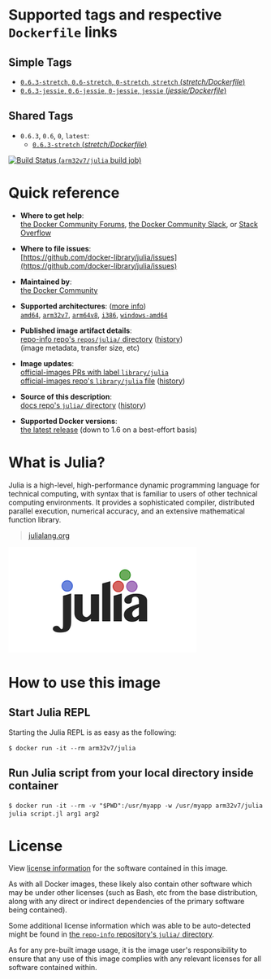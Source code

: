 <!--

********************************************************************************

WARNING:

    DO NOT EDIT "julia/README.md"

    IT IS AUTO-GENERATED

    (from the other files in "julia/" combined with a set of templates)

********************************************************************************

-->

# Supported tags and respective `Dockerfile` links

## Simple Tags

-	[`0.6.3-stretch`, `0.6-stretch`, `0-stretch`, `stretch` (*stretch/Dockerfile*)](https://github.com/docker-library/julia/blob/3854279e1ffb49d9e34080d476ffdb7c00035455/stretch/Dockerfile)
-	[`0.6.3-jessie`, `0.6-jessie`, `0-jessie`, `jessie` (*jessie/Dockerfile*)](https://github.com/docker-library/julia/blob/3854279e1ffb49d9e34080d476ffdb7c00035455/jessie/Dockerfile)

## Shared Tags

-	`0.6.3`, `0.6`, `0`, `latest`:
	-	[`0.6.3-stretch` (*stretch/Dockerfile*)](https://github.com/docker-library/julia/blob/3854279e1ffb49d9e34080d476ffdb7c00035455/stretch/Dockerfile)

[![Build Status](https://doi-janky.infosiftr.net/job/multiarch/job/arm32v7/job/julia/badge/icon) (`arm32v7/julia` build job)](https://doi-janky.infosiftr.net/job/multiarch/job/arm32v7/job/julia/)

# Quick reference

-	**Where to get help**:  
	[the Docker Community Forums](https://forums.docker.com/), [the Docker Community Slack](https://blog.docker.com/2016/11/introducing-docker-community-directory-docker-community-slack/), or [Stack Overflow](https://stackoverflow.com/search?tab=newest&q=docker)

-	**Where to file issues**:  
	[https://github.com/docker-library/julia/issues](https://github.com/docker-library/julia/issues)

-	**Maintained by**:  
	[the Docker Community](https://github.com/docker-library/julia)

-	**Supported architectures**: ([more info](https://github.com/docker-library/official-images#architectures-other-than-amd64))  
	[`amd64`](https://hub.docker.com/r/amd64/julia/), [`arm32v7`](https://hub.docker.com/r/arm32v7/julia/), [`arm64v8`](https://hub.docker.com/r/arm64v8/julia/), [`i386`](https://hub.docker.com/r/i386/julia/), [`windows-amd64`](https://hub.docker.com/r/winamd64/julia/)

-	**Published image artifact details**:  
	[repo-info repo's `repos/julia/` directory](https://github.com/docker-library/repo-info/blob/master/repos/julia) ([history](https://github.com/docker-library/repo-info/commits/master/repos/julia))  
	(image metadata, transfer size, etc)

-	**Image updates**:  
	[official-images PRs with label `library/julia`](https://github.com/docker-library/official-images/pulls?q=label%3Alibrary%2Fjulia)  
	[official-images repo's `library/julia` file](https://github.com/docker-library/official-images/blob/master/library/julia) ([history](https://github.com/docker-library/official-images/commits/master/library/julia))

-	**Source of this description**:  
	[docs repo's `julia/` directory](https://github.com/docker-library/docs/tree/master/julia) ([history](https://github.com/docker-library/docs/commits/master/julia))

-	**Supported Docker versions**:  
	[the latest release](https://github.com/docker/docker-ce/releases/latest) (down to 1.6 on a best-effort basis)

# What is Julia?

Julia is a high-level, high-performance dynamic programming language for technical computing, with syntax that is familiar to users of other technical computing environments. It provides a sophisticated compiler, distributed parallel execution, numerical accuracy, and an extensive mathematical function library.

> [julialang.org](http://julialang.org/)

![logo](https://raw.githubusercontent.com/docker-library/docs/520519ad7db3ea9fd5d3590e836c839a0ffd6f19/julia/logo.png)

# How to use this image

## Start Julia REPL

Starting the Julia REPL is as easy as the following:

```console
$ docker run -it --rm arm32v7/julia
```

## Run Julia script from your local directory inside container

```console
$ docker run -it --rm -v "$PWD":/usr/myapp -w /usr/myapp arm32v7/julia julia script.jl arg1 arg2
```

# License

View [license information](http://julialang.org/) for the software contained in this image.

As with all Docker images, these likely also contain other software which may be under other licenses (such as Bash, etc from the base distribution, along with any direct or indirect dependencies of the primary software being contained).

Some additional license information which was able to be auto-detected might be found in [the `repo-info` repository's `julia/` directory](https://github.com/docker-library/repo-info/tree/master/repos/julia).

As for any pre-built image usage, it is the image user's responsibility to ensure that any use of this image complies with any relevant licenses for all software contained within.
